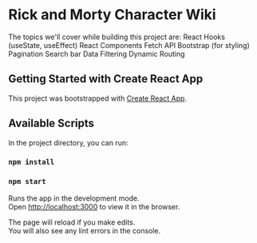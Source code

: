 # Rick and Morty Character Wiki

The topics we'll cover while building this project are:
React Hooks (useState, useEffect)
React Components
Fetch API
Bootstrap (for styling)
Pagination
Search bar
Data Filtering
Dynamic Routing

## Getting Started with Create React App

This project was bootstrapped with [Create React App](https://github.com/facebook/create-react-app).

## Available Scripts

In the project directory, you can run:

### `npm install`
### `npm start`

Runs the app in the development mode.\
Open [http://localhost:3000](http://localhost:3000) to view it in the browser.

The page will reload if you make edits.\
You will also see any lint errors in the console.
